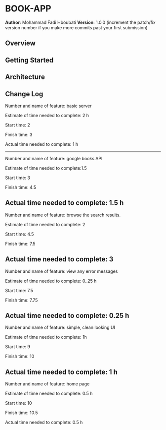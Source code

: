 # BOOK-APP

**Author**: Mohammad Fadi Hboubati
**Version**: 1.0.0 (increment the patch/fix version number if you make more commits past your first submission)

## Overview
<!-- Provide a high level overview of what this application is and why you are building it, beyond the fact that it's an assignment for a Code 301 class. (i.e. What's your problem domain?) -->

## Getting Started
<!-- What are the steps that a user must take in order to build this app on their own machine and get it running? -->

## Architecture
<!-- Provide a detailed description of the application design. What technologies (languages, libraries, etc) you're using, and any other relevant design information. -->

## Change Log
<!-- Use this area to document the iterative changes made to your application as each feature is successfully implemented. Use time stamps. Here's an examples:

01-01-2001 4:59pm - Application now has a fully-functional express server, with GET and POST routes for the book resource.

## Credits and Collaborations
<!-- Give credit (and a link) to other people or resources that helped you build this application. -->


Number and name of feature: basic server

Estimate of time needed to complete: 2 h

Start time: 2

Finish time: 3

Actual time needed to complete: 1 h

------------------------------------------------

Number and name of feature: google books API

Estimate of time needed to complete:1.5

Start time: 3

Finish time: 4.5

Actual time needed to complete: 1.5 h
--------------------------------------------

Number and name of feature: browse the search results.


Estimate of time needed to complete: 2

Start time: 4.5

Finish time: 7.5

Actual time needed to complete: 3
---------------------------------------------------------

Number and name of feature: view any error messages

Estimate of time needed to complete: 0..25 h

Start time: 7.5

Finish time: 7.75

Actual time needed to complete: 0.25 h
------------------------------------------------------------

Number and name of feature: simple, clean looking UI 

Estimate of time needed to complete: 1h

Start time: 9

Finish time: 10

Actual time needed to complete: 1 h
-----------------------------------------------------------

Number and name of feature: home page

Estimate of time needed to complete: 0.5 h

Start time: 10

Finish time: 10.5

Actual time needed to complete: 0.5 h

